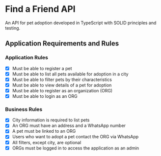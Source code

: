 # Find a Friend API

An API for pet adoption developed in TypeScript with SOLID principles and testing.

## Application Requirements and Rules

### Application Rules

- [x] Must be able to register a pet
- [x] Must be able to list all pets available for adoption in a city
- [x] Must be able to filter pets by their characteristics
- [x] Must be able to view details of a pet for adoption
- [x] Must be able to register as an organization (ORG)
- [x] Must be able to login as an ORG

### Business Rules

- [x] City information is required to list pets
- [x] An ORG must have an address and a WhatsApp number
- [x] A pet must be linked to an ORG
- [x] Users who want to adopt a pet contact the ORG via WhatsApp
- [x] All filters, except city, are optional
- [x] ORGs must be logged in to access the application as an admin
